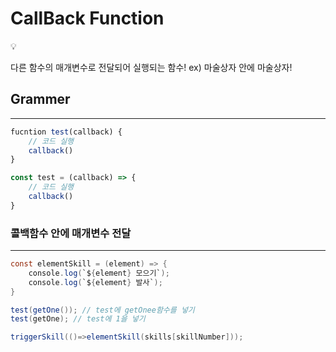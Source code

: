 # CallBack Function

<aside>
💡

다른 함수의 매개변수로  전달되어 실행되는 함수! ex) 마술상자 안에 마술상자!

</aside>

## Grammer

---

```jsx
fucntion test(callback) {
	// 코드 실행
	callback()
}

const test = (callback) => {
	// 코드 실행
	callback()
}
```

### 콜백함수 안에 매개변수 전달

---

```java
const elementSkill = (element) => {
    console.log(`${element} 모으기`);
    console.log(`${element} 발사`);
}

test(getOne()); // test에 getOnee함수를 넣기
test(getOne); // test에 1을 넣기

triggerSkill(()=>elementSkill(skills[skillNumber]));
```